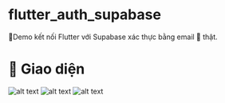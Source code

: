 # flutter_auth_supabase
📍Demo kết nối Flutter với Supabase xác thực bằng email 📧 thật.

# 📱 Giao diện
![alt text](image.png) ![alt text](image-1.png) ![alt text](image-2.png)